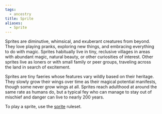 ```yaml
---
tags:
  - ancestry
title: Sprite
aliases:
  - Sprite
---
```


Sprites are diminutive, whimsical, and exuberant creatures from beyond. They love playing pranks, exploring new things, and embracing everything to do with magic. Sprites habitually live in tiny, reclusive villages in areas with abundant magic, natural beauty, or other curiosities of interest. Other sprites live as loners or with small family or peer groups, traveling across the land in search of excitement.

Sprites are tiny faeries whose features vary wildly based on their heritage. They slowly grow their wings over time as their magical potential manifests, though some never grow wings at all. Sprites reach adulthood at around the same rate as humans do, but a typical fey who can manage to stay out of mischief and danger can live to nearly 200 years.

To play a sprite, use the [sprite](https://2e.aonprd.com/Ancestries.aspx?ID=39) ruleset.